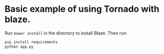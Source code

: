 # Basic example of using Tornado with blaze.

Run `bower install` in the directory to install Blaze. Then run:

```sh
pip install requirements
python app.py
```
